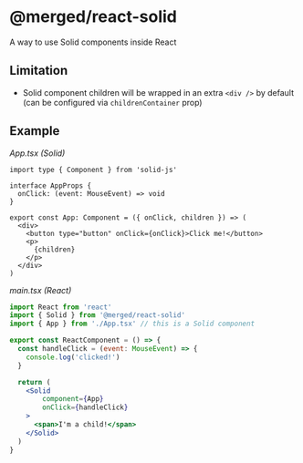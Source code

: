 # @merged/react-solid

A way to use Solid components inside React

## Limitation

* Solid component children will be wrapped in an extra `<div />` by default (can be configured via `childrenContainer` prop)

## Example 

*App.tsx (Solid)*
```tsx
import type { Component } from 'solid-js'

interface AppProps {
  onClick: (event: MouseEvent) => void
}

export const App: Component = ({ onClick, children }) => (
  <div>
    <button type="button" onClick={onClick}>Click me!</button>
    <p>
      {children}
    </p>
  </div>
)
```

*main.tsx (React)*
```jsx
import React from 'react'
import { Solid } from '@merged/react-solid'
import { App } from './App.tsx' // this is a Solid component

export const ReactComponent = () => {
  const handleClick = (event: MouseEvent) => {
    console.log('clicked!')
  }

  return (
    <Solid
        component={App}
        onClick={handleClick}
    >
      <span>I'm a child!</span>
    </Solid>
  )
}
```
